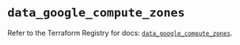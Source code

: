 # `data_google_compute_zones`

Refer to the Terraform Registry for docs: [`data_google_compute_zones`](https://registry.terraform.io/providers/hashicorp/google/6.11.2/docs/data-sources/compute_zones).
